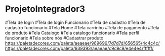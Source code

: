 # ProjetoIntegrador3
#Tela de login
#Tela de login Funcionario
#Tela de cadastro
#Tela de cadastro funcionario
#Tela Home
#Tela carrinho
#Tela de pagamento
#Tela de produto
#Tela Catalogo
#Tela catalogo funcionario
#Tela perfil funcionario
#Tela sobre nós
#Cadastrar produto
https://paletadecores.com/paleta/aeaeae/969696/7d7d7d/656565/4c4c4c/
https://paletadecores.com/paleta/939393/aeaeae/c9c9c9/e4e4e4/ffffff/
